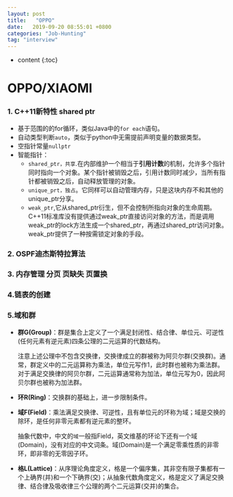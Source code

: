 ```yaml
---
layout: post
title:   "OPPO"
date:   2019-09-20 08:55:01 +0800
categories: "Job-Hunting"
tag: "interview"
---
```


* content
{:toc}




# OPPO/XIAOMI

### 1. C++11新特性 shared ptr

* 基于范围的的for循环，类似Java中的`for each`语句。
* 自动类型判断`auto`，类似于python中无需提前声明变量的数据类型。
* 空指针常量`nullptr`
* 智能指针：
  * `shared_ptr，共享`.在内部维护一个相当于**引用计数**的机制，允许多个指针同时指向一个对象。某个指针被销毁之后，引用计数同时减少，当所有指针都被销毁之后，自动释放管理的对象。
  * `unique_prt，独占`。它同样可以自动管理内存，只是这块内存不和其他的unique_ptr分享。
  * `weak_ptr`,它从shared_ptr衍生，但不会控制所指向对象的生命周期。C++11标准库没有提供通过weak_ptr直接访问对象的方法，而是调用weak_ptr的lock方法生成一个shared_ptr，再通过shared_ptr访问对象。weak_ptr提供了一种按需锁定对象的手段。

### 2. OSPF迪杰斯特拉算法



### 3. 内存管理 分页 页缺失 页置换



### 4.链表的创建



### 5.域和群

* **群G(Group)**：群是集合上定义了一个满足封闭性、结合律、单位元、可逆性(任何元素有逆元素)四条公理的二元运算的代数结构。

  注意上述公理中不包含交换律，交换律成立的群被称为阿贝尔群(交换群)。通常，群定义中的二元运算称为乘法，单位元写作1，此时群也被称为乘法群。对于满足交换律的阿贝尔群，二元运算通常称为加法，单位元写为0，因此阿贝尔群也被称为加法群。

  

* **环R(Ring)**：交换群的基础上，进一步限制条件。

  

* **域F(Field)**：乘法满足交换律、可逆性，且有单位元的环称为域；域是交换的除环，是任何非零元素都有逆元素的整环。

  抽象代数中，中文的`域`一般指Field，英文维基的环论下还有一个域(Domain)，没有对应的中文词条。域(Domain)是一个满足零乘性质的非零环，即非零的无零因子环。

* **格L(Lattice)**：从序理论角度定义，格是一个偏序集，其非空有限子集都有一个上确界(并)和一个下确界(交)；从抽象代数角度定义，格是定义了满足交换律、结合律及吸收律三个公理的两个二元运算(交并)的集合。